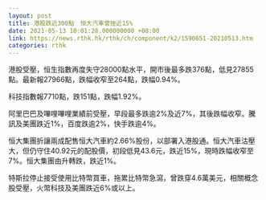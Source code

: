 ```yaml
---
layout: post
title: 港股跌近300點　恒大汽車曾挫近15%
date: 2021-05-13 10:01:28.000000000 +08:00
link: https://news.rthk.hk/rthk/ch/component/k2/1590651-20210513.htm
categories: rthk
---
```


港股受壓，恒生指數再度失守28000點水平，開市後最多跌376點，低見27855點。最新報27966點，跌幅收窄至264點，跌幅0.94%。

科技指數報7710點，跌151點，跌幅1.92%。

阿里巴巴及嗶哩嗶哩業績前受壓，早段最多跌逾2%及近7%，其後跌幅收窄。騰訊及美團跌近1%，百度跌逾2%，快手跌逾4%。

恒大集團折讓兩成配售恒大汽車約2.66%股份，以部署入港股通。恒大汽車沽壓大，但仍守住40.92元的配股價，初段低見43.6元，跌近15%，現時跌幅收窄至7%。恒大集團由升轉跌，跌近1%。

特斯拉停止接受使用比特幣買車，拖累比特幣急瀉，曾跌穿4.6萬美元，相關概念股受壓，火幣科技及美團跌近6%或以上。
